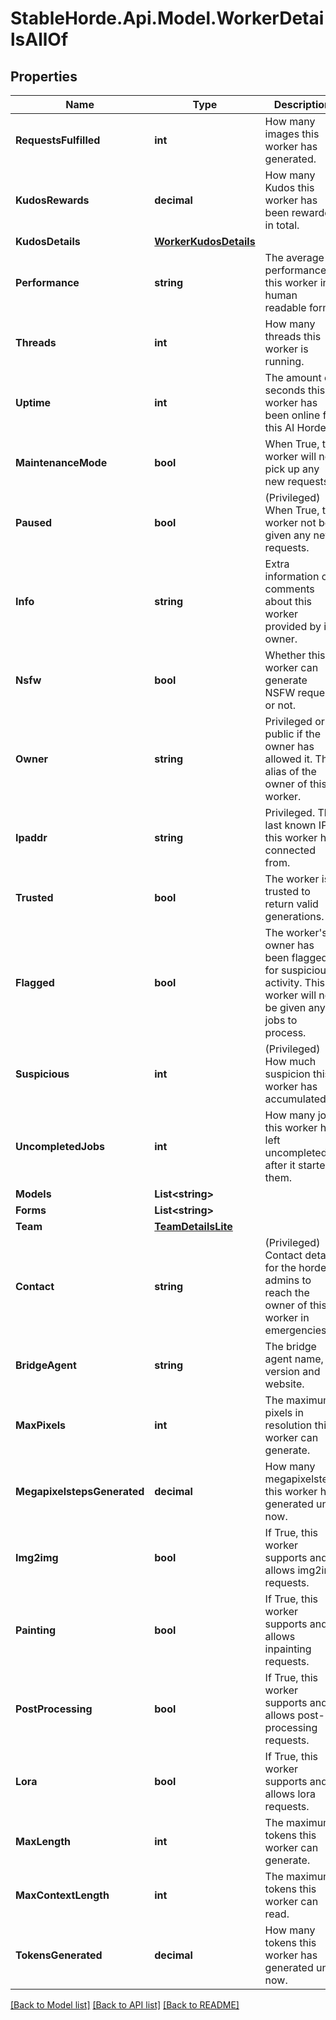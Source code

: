 # StableHorde.Api.Model.WorkerDetailsAllOf

## Properties

Name | Type | Description | Notes
------------ | ------------- | ------------- | -------------
**RequestsFulfilled** | **int** | How many images this worker has generated. | [optional] 
**KudosRewards** | **decimal** | How many Kudos this worker has been rewarded in total. | [optional] 
**KudosDetails** | [**WorkerKudosDetails**](WorkerKudosDetails.md) |  | [optional] 
**Performance** | **string** | The average performance of this worker in human readable form. | [optional] 
**Threads** | **int** | How many threads this worker is running. | [optional] 
**Uptime** | **int** | The amount of seconds this worker has been online for this AI Horde. | [optional] 
**MaintenanceMode** | **bool** | When True, this worker will not pick up any new requests. | [optional] 
**Paused** | **bool** | (Privileged) When True, this worker not be given any new requests. | [optional] 
**Info** | **string** | Extra information or comments about this worker provided by its owner. | [optional] 
**Nsfw** | **bool** | Whether this worker can generate NSFW requests or not. | [optional] [default to false]
**Owner** | **string** | Privileged or public if the owner has allowed it. The alias of the owner of this worker. | [optional] 
**Ipaddr** | **string** | Privileged. The last known IP this worker has connected from. | [optional] 
**Trusted** | **bool** | The worker is trusted to return valid generations. | [optional] 
**Flagged** | **bool** | The worker&#39;s owner has been flagged for suspicious activity. This worker will not be given any jobs to process. | [optional] 
**Suspicious** | **int** | (Privileged) How much suspicion this worker has accumulated. | [optional] 
**UncompletedJobs** | **int** | How many jobs this worker has left uncompleted after it started them. | [optional] 
**Models** | **List&lt;string&gt;** |  | [optional] 
**Forms** | **List&lt;string&gt;** |  | [optional] 
**Team** | [**TeamDetailsLite**](TeamDetailsLite.md) |  | [optional] 
**Contact** | **string** | (Privileged) Contact details for the horde admins to reach the owner of this worker in emergencies. | [optional] 
**BridgeAgent** | **string** | The bridge agent name, version and website. | [default to "unknown:0:unknown"]
**MaxPixels** | **int** | The maximum pixels in resolution this worker can generate. | [optional] 
**MegapixelstepsGenerated** | **decimal** | How many megapixelsteps this worker has generated until now. | [optional] 
**Img2img** | **bool** | If True, this worker supports and allows img2img requests. | [optional] 
**Painting** | **bool** | If True, this worker supports and allows inpainting requests. | [optional] 
**PostProcessing** | **bool** | If True, this worker supports and allows post-processing requests. | [optional] 
**Lora** | **bool** | If True, this worker supports and allows lora requests. | [optional] 
**MaxLength** | **int** | The maximum tokens this worker can generate. | [optional] 
**MaxContextLength** | **int** | The maximum tokens this worker can read. | [optional] 
**TokensGenerated** | **decimal** | How many tokens this worker has generated until now. | [optional] 

[[Back to Model list]](../README.md#documentation-for-models) [[Back to API list]](../README.md#documentation-for-api-endpoints) [[Back to README]](../README.md)

